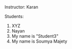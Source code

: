 Instructor: Karan


Students:

1. XYZ
2. Nayan
3. My name is "Student3"
4. My name is Soumya Majety
